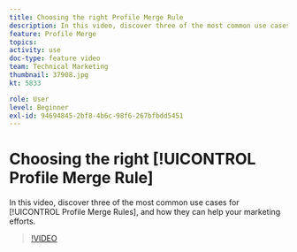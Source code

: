 ```yaml
---
title: Choosing the right Profile Merge Rule
description: In this video, discover three of the most common use cases for Profile Merge Rules, and how they can help your marketing efforts.
feature: Profile Merge
topics: 
activity: use
doc-type: feature video
team: Technical Marketing
thumbnail: 37908.jpg
kt: 5833

role: User
level: Beginner
exl-id: 94694845-2bf8-4b6c-98f6-267bfbdd5451
---
```

# Choosing the right [!UICONTROL Profile Merge Rule]

In this video, discover three of the most common use cases for [!UICONTROL Profile Merge Rules], and how they can help your marketing efforts.

>[!VIDEO](https://video.tv.adobe.com/v/37908/?quality=12&learn=on)
